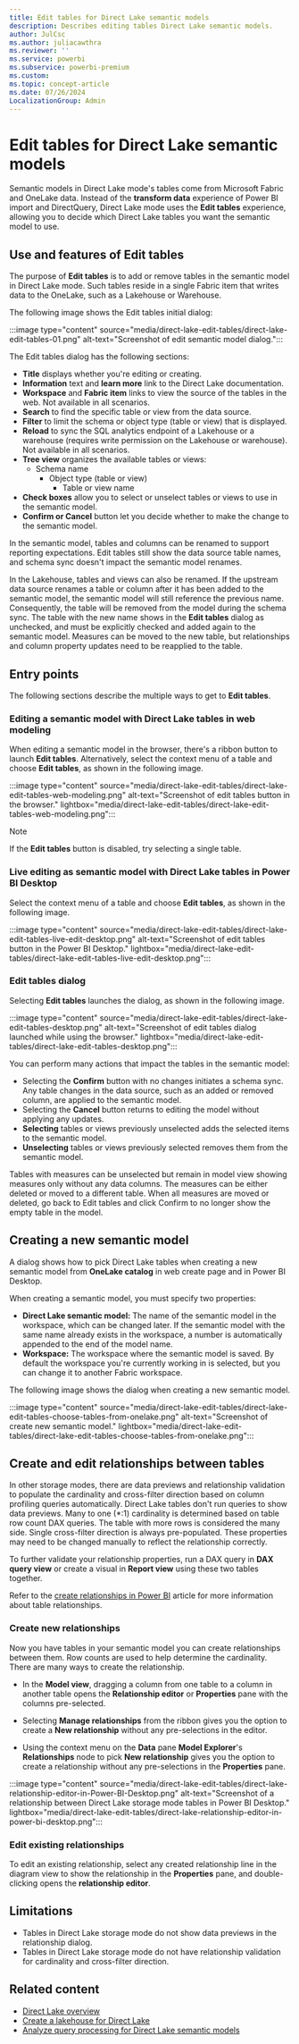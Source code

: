 ```yaml
---
title: Edit tables for Direct Lake semantic models
description: Describes editing tables Direct Lake semantic models.
author: JulCsc
ms.author: juliacawthra
ms.reviewer: ''
ms.service: powerbi
ms.subservice: powerbi-premium
ms.custom:
ms.topic: concept-article
ms.date: 07/26/2024
LocalizationGroup: Admin
---
```

# Edit tables for Direct Lake semantic models

Semantic models in Direct Lake mode's tables come from Microsoft Fabric and OneLake data. Instead of the **transform data** experience of Power BI import and DirectQuery, Direct Lake mode uses the **Edit tables** experience, allowing you to decide which Direct Lake tables you want the semantic model to use.

## Use and features of Edit tables

The purpose of **Edit tables** is to add or remove tables in the semantic model in Direct Lake mode. Such tables reside in a single Fabric item that writes data to the OneLake, such as a Lakehouse or Warehouse. 

The following image shows the Edit tables initial dialog:

:::image type="content" source="media/direct-lake-edit-tables/direct-lake-edit-tables-01.png" alt-text="Screenshot of edit semantic model dialog.":::

The Edit tables dialog has the following sections:

* **Title** displays whether you're editing or creating.
* **Information** text and **learn more** link to the Direct Lake documentation.
* **Workspace** and **Fabric item** links to view the source of the tables in the web. Not available in all scenarios.
* **Search** to find the specific table or view from the data source.
* **Filter** to limit the schema or object type (table or view) that is displayed.
* **Reload** to sync the SQL analytics endpoint of a Lakehouse or a warehouse (requires write permission on the Lakehouse or warehouse). Not available in all scenarios.
* **Tree view** organizes the available tables or views:
    * Schema name
        * Object type (table or view)
            * Table or view name
* **Check boxes** allow you to select or unselect tables or views to use in the semantic model.
* **Confirm or Cancel** button let you decide whether to make the change to the semantic model.


In the semantic model, tables and columns can be renamed to support reporting expectations. Edit tables still show the data source table names, and schema sync doesn't impact the semantic model renames. 

In the Lakehouse, tables and views can also be renamed. If the upstream data source renames a table or column after it has been added to the semantic model, the semantic model will still reference the previous name. Consequently, the table will be removed from the model during the schema sync. The table with the new name shows in the **Edit tables** dialog as unchecked, and must be explicitly checked and added again to the semantic model. Measures can be moved to the new table, but relationships and column property updates need to be reapplied to the table. 

## Entry points

The following sections describe the multiple ways to get to **Edit tables**.

### Editing a semantic model with Direct Lake tables in web modeling

When editing a semantic model in the browser, there's a ribbon button to launch **Edit tables**. Alternatively, select the context menu of a table and choose **Edit tables**, as shown in the following image.

:::image type="content" source="media/direct-lake-edit-tables/direct-lake-edit-tables-web-modeling.png" alt-text="Screenshot of edit tables button in the browser." lightbox="media/direct-lake-edit-tables/direct-lake-edit-tables-web-modeling.png":::

>[!Note]
>If the **Edit tables** button is disabled, try selecting a single table.

### Live editing as semantic model with Direct Lake tables in Power BI Desktop

Select the context menu of a table and choose **Edit tables**, as shown in the following image.

:::image type="content" source="media/direct-lake-edit-tables/direct-lake-edit-tables-live-edit-desktop.png" alt-text="Screenshot of edit tables button in the Power BI Desktop." lightbox="media/direct-lake-edit-tables/direct-lake-edit-tables-live-edit-desktop.png":::

### Edit tables dialog

Selecting **Edit tables** launches the dialog, as shown in the following image.

:::image type="content" source="media/direct-lake-edit-tables/direct-lake-edit-tables-desktop.png" alt-text="Screenshot of edit tables dialog launched while using the browser." lightbox="media/direct-lake-edit-tables/direct-lake-edit-tables-desktop.png":::

You can perform many actions that impact the tables in the semantic model:

* Selecting the **Confirm** button with no changes initiates a schema sync. Any table changes in the data source, such as an added or removed column, are applied to the semantic model.
* Selecting the **Cancel** button returns to editing the model without applying any updates.
* **Selecting** tables or views previously unselected adds the selected items to the semantic model.
* **Unselecting** tables or views previously selected removes them from the semantic model.

Tables with measures can be unselected but remain in model view showing measures only without any data columns. The measures can be either deleted or moved to a different table. When all measures are moved or deleted, go back to Edit tables and click Confirm to no longer show the empty table in the model.

## Creating a new semantic model

A dialog shows how to pick Direct Lake tables when creating a new semantic model from **OneLake catalog** in web create page and in Power BI Desktop.

When creating a semantic model, you must specify two properties:

* **Direct Lake semantic model:** The name of the semantic model in the workspace, which can be changed later. If the semantic model with the same name already exists in the workspace, a number is automatically appended to the end of the model name.
* **Workspace:** The workspace where the semantic model is saved. By default the workspace you're currently working in is selected, but you can change it to another Fabric workspace.

The following image shows the dialog when creating a new semantic model.

:::image type="content" source="media/direct-lake-edit-tables/direct-lake-edit-tables-choose-tables-from-onelake.png" alt-text="Screenshot of create new semantic model." lightbox="media/direct-lake-edit-tables/direct-lake-edit-tables-choose-tables-from-onelake.png":::

## Create and edit relationships between tables

In other storage modes, there are data previews and relationship validation to populate the cardinality and cross-filter direction based on column profiling queries automatically. Direct Lake tables don't run queries to show data previews. Many to one (*:1) cardinality is determined based on table row count DAX queries. The table with more rows is considered the many side. Single cross-filter direction is always pre-populated. These properties may need to be changed manually to reflect the relationship correctly. 

To further validate your relationship properties, run a DAX query in **DAX query view** or create a visual in **Report view** using these two tables together.

Refer to the [create relationships in Power BI](/power-bi/transform-model/desktop-create-and-manage-relationships) article for more information about table relationships.

### Create new relationships

Now you have tables in your semantic model you can create relationships between them. Row counts are used to help determine the cardinality. There are many ways to create the relationship.

- In the **Model view**, dragging a column from one table to a column in another table opens the **Relationship editor** or **Properties** pane with the columns pre-selected.

- Selecting **Manage relationships** from the ribbon gives you the option to create a **New relationship** without any pre-selections in the editor. 

- Using the context menu on the **Data** pane **Model Explorer**'s **Relationships** node to pick **New relationship** gives you the option to create a relationship without any pre-selections in the **Properties** pane. 

:::image type="content" source="media/direct-lake-edit-tables/direct-lake-relationship-editor-in-Power-BI-Desktop.png" alt-text="Screenshot of a relationship between Direct Lake storage mode tables in Power BI Desktop." lightbox="media/direct-lake-edit-tables/direct-lake-relationship-editor-in-power-bi-desktop.png":::

### Edit existing relationships

To edit an existing relationship, select any created relationship line in the diagram view to show the relationship in the **Properties** pane, and double-clicking opens the **relationship editor**.

## Limitations
- Tables in Direct Lake storage mode do not show data previews in the relationship dialog.
- Tables in Direct Lake storage mode do not have relationship validation for cardinality and cross-filter direction.

## Related content

- [Direct Lake overview](../fundamentals/direct-lake-overview.md)
- [Create a lakehouse for Direct Lake](direct-lake-create-lakehouse.md)  
- [Analyze query processing for Direct Lake semantic models](direct-lake-analyze-query-processing.md)  
